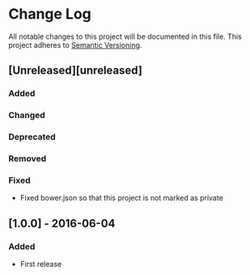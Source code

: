 # Change Log
All notable changes to this project will be documented in this file.
This project adheres to [Semantic Versioning](http://semver.org/).

## [Unreleased][unreleased]
### Added
### Changed
### Deprecated
### Removed
### Fixed
- Fixed bower.json so that this project is not marked as private

## [1.0.0] - 2016-06-04
### Added
- First release
